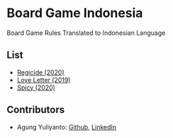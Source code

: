 Board Game Indonesia
=================================
Board Game Rules Translated to Indonesian Language


## List
* [Regicide (2020)](regicide/README.md)
* [Love Letter (2019)](love-letter/README.md)
* [Spicy (2020)](spicy/README.md)


## Contributors
* Agung Yuliyanto: [Github](https://github.com/agung96tm), [LinkedIn](https://www.linkedin.com/in/agung96tm/)

